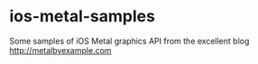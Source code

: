 # ios-metal-samples
Some samples of iOS Metal graphics API from the excellent blog http://metalbyexample.com

